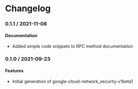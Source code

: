 # Changelog

### 0.1.1 / 2021-11-08

#### Documentation

* Added simple code snippets to RPC method documentation

### 0.1.0 / 2021-09-23

#### Features

* Initial generation of google-cloud-network_security-v1beta1

